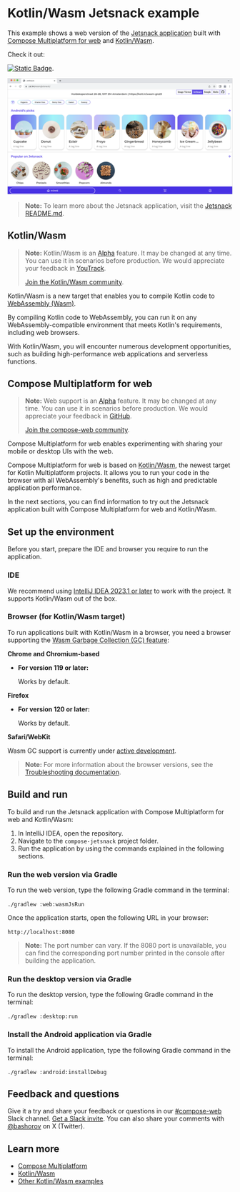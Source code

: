 # Kotlin/Wasm Jetsnack example

This example shows a web version of the [Jetsnack application](https://github.com/android/compose-samples/tree/main/Jetsnack) built with [Compose Multiplatform for web](#compose-multiplatform-for-web) and [Kotlin/Wasm](#kotlinwasm).

Check it out:

[![Static Badge](https://img.shields.io/badge/online%20demo%20%F0%9F%9A%80-6b57ff?style=for-the-badge)](https://zal.im/wasm/jetsnack).

![](screenshots/jetsnack.png)

> **Note:**
> To learn more about the Jetsnack application, visit the [Jetsnack README.md](https://github.com/android/compose-samples/tree/main/Jetsnack).

## Kotlin/Wasm

> **Note:**
> Kotlin/Wasm is an [Alpha](https://kotlinlang.org/docs/components-stability.html) feature. It may be changed at any time. You can use it in scenarios before production.
> We would appreciate your feedback in [YouTrack](https://youtrack.jetbrains.com/issue/KT-56492).
> 
> [Join the Kotlin/Wasm community](https://slack-chats.kotlinlang.org/c/webassembly).

Kotlin/Wasm is a new target that enables you to compile Kotlin code to [WebAssembly (Wasm)](https://webassembly.org/). 

By compiling Kotlin code to WebAssembly, you can run it on any WebAssembly-compatible environment that meets Kotlin's requirements, including web browsers.

With Kotlin/Wasm, you will encounter numerous development opportunities, such as building high-performance web applications and serverless functions.

## Compose Multiplatform for web

> **Note:**
> Web support is an [Alpha](https://kotlinlang.org/docs/components-stability.html) feature. It may be changed at any time. 
> You can use it in scenarios before production.
> We would appreciate your feedback in [GitHub](https://github.com/JetBrains/compose-multiplatform/issues).
>
> [Join the compose-web community](https://slack-chats.kotlinlang.org/c/compose-web).

Compose Multiplatform for web enables experimenting with sharing your mobile or desktop UIs with the web.

Compose Multiplatform for web is based on [Kotlin/Wasm](https://kotl.in/wasm), the newest target for Kotlin Multiplatform projects.
It allows you to run your code in the browser with all WebAssembly's benefits, such as high and predictable application performance.

In the next sections, you can find information to try out the Jetsnack application built with Compose Multiplatform for web and Kotlin/Wasm.

## Set up the environment

Before you start, prepare the IDE and browser you require to run the application.

### IDE

We recommend using [IntelliJ IDEA 2023.1 or later](https://www.jetbrains.com/idea/) to work with the project.
It supports Kotlin/Wasm out of the box.

### Browser (for Kotlin/Wasm target)

To run applications built with Kotlin/Wasm in a browser, you need a browser supporting the [Wasm Garbage Collection (GC) feature](https://github.com/WebAssembly/gc):

**Chrome and Chromium-based**

* **For version 119 or later:**

  Works by default.

**Firefox**

* **For version 120 or later:**

  Works by default.

**Safari/WebKit**

Wasm GC support is currently under
[active development](https://bugs.webkit.org/show_bug.cgi?id=247394).

> **Note:**
> For more information about the browser versions, see the [Troubleshooting documentation](https://kotl.in/wasm_help/).

## Build and run

To build and run the Jetsnack application with Compose Multiplatform for web and Kotlin/Wasm:

1. In IntelliJ IDEA, open the repository.
2. Navigate to the `compose-jetsnack` project folder.
3. Run the application by using the commands explained in the following sections.

### Run the web version via Gradle

To run the web version, type the following Gradle command in the terminal: 

`./gradlew :web:wasmJsRun`

Once the application starts, open the following URL in your browser: 

`http://localhost:8080`

> **Note:**
> The port number can vary. If the 8080 port is unavailable, you can find the corresponding port number printed in the console
> after building the application.

### Run the desktop version via Gradle

To run the desktop version, type the following Gradle command in the terminal: 

`./gradlew :desktop:run`

### Install the Android application via Gradle

To install the Android application, type the following Gradle command in the terminal: 

`./gradlew :android:installDebug`

## Feedback and questions

Give it a try and share your feedback or questions in our [#compose-web](https://slack-chats.kotlinlang.org/c/compose-web) Slack channel.
[Get a Slack invite](https://surveys.jetbrains.com/s3/kotlin-slack-sign-up).
You can also share your comments with [@bashorov](https://twitter.com/bashorov) on X (Twitter).

## Learn more

* [Compose Multiplatform](https://github.com/JetBrains/compose-multiplatform/#compose-multiplatform)
* [Kotlin/Wasm](https://kotl.in/wasm/)
* [Other Kotlin/Wasm examples](https://github.com/Kotlin/kotlin-wasm-examples/tree/main)
